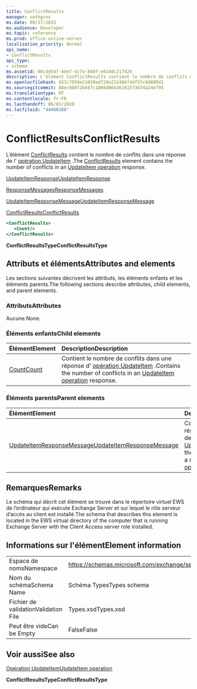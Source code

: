 ```yaml
---
title: ConflictResults
manager: sethgros
ms.date: 09/17/2015
ms.audience: Developer
ms.topic: reference
ms.prod: office-online-server
localization_priority: Normal
api_name:
- ConflictResults
api_type:
- schema
ms.assetid: 08cdd547-4de7-4c7a-b60f-e618dc217d20
description: L’élément ConflictResults contient le nombre de conflits dans une réponse de l’opération UpdateItem.
ms.openlocfilehash: 923c7950e21039adf28e232486f4df5fc04889d1
ms.sourcegitcommit: 88ec988f2bb67c1866d06b361615f3674a24e795
ms.translationtype: MT
ms.contentlocale: fr-FR
ms.lasthandoff: 06/03/2020
ms.locfileid: "44460168"
---
```

# <a name="conflictresults"></a><span data-ttu-id="4a63d-103">ConflictResults</span><span class="sxs-lookup"><span data-stu-id="4a63d-103">ConflictResults</span></span>

<span data-ttu-id="4a63d-104">L’élément [ConflictResults](conflictresults.md) contient le nombre de conflits dans une réponse de l' [opération UpdateItem](updateitem-operation.md) .</span><span class="sxs-lookup"><span data-stu-id="4a63d-104">The [ConflictResults](conflictresults.md) element contains the number of conflicts in an [UpdateItem operation](updateitem-operation.md) response.</span></span> 
  
[<span data-ttu-id="4a63d-105">UpdateItemResponse</span><span class="sxs-lookup"><span data-stu-id="4a63d-105">UpdateItemResponse</span></span>](updateitemresponse.md)
  
[<span data-ttu-id="4a63d-106">ResponseMessages</span><span class="sxs-lookup"><span data-stu-id="4a63d-106">ResponseMessages</span></span>](responsemessages.md)
  
[<span data-ttu-id="4a63d-107">UpdateItemResponseMessage</span><span class="sxs-lookup"><span data-stu-id="4a63d-107">UpdateItemResponseMessage</span></span>](updateitemresponsemessage.md)
  
[<span data-ttu-id="4a63d-108">ConflictResults</span><span class="sxs-lookup"><span data-stu-id="4a63d-108">ConflictResults</span></span>](conflictresults.md)
  
```xml
<ConflictResults>
   <Count/>
</ConflictResults>
```

 <span data-ttu-id="4a63d-109">**ConflictResultsType**</span><span class="sxs-lookup"><span data-stu-id="4a63d-109">**ConflictResultsType**</span></span>
## <a name="attributes-and-elements"></a><span data-ttu-id="4a63d-110">Attributs et éléments</span><span class="sxs-lookup"><span data-stu-id="4a63d-110">Attributes and elements</span></span>

<span data-ttu-id="4a63d-111">Les sections suivantes décrivent les attributs, les éléments enfants et les éléments parents.</span><span class="sxs-lookup"><span data-stu-id="4a63d-111">The following sections describe attributes, child elements, and parent elements.</span></span>
  
### <a name="attributes"></a><span data-ttu-id="4a63d-112">Attributs</span><span class="sxs-lookup"><span data-stu-id="4a63d-112">Attributes</span></span>

<span data-ttu-id="4a63d-113">Aucune.</span><span class="sxs-lookup"><span data-stu-id="4a63d-113">None.</span></span>
  
### <a name="child-elements"></a><span data-ttu-id="4a63d-114">Éléments enfants</span><span class="sxs-lookup"><span data-stu-id="4a63d-114">Child elements</span></span>

|<span data-ttu-id="4a63d-115">**Élément**</span><span class="sxs-lookup"><span data-stu-id="4a63d-115">**Element**</span></span>|<span data-ttu-id="4a63d-116">**Description**</span><span class="sxs-lookup"><span data-stu-id="4a63d-116">**Description**</span></span>|
|:-----|:-----|
|[<span data-ttu-id="4a63d-117">Count</span><span class="sxs-lookup"><span data-stu-id="4a63d-117">Count</span></span>](count.md) <br/> |<span data-ttu-id="4a63d-118">Contient le nombre de conflits dans une réponse d' [opération UpdateItem](updateitem-operation.md) .</span><span class="sxs-lookup"><span data-stu-id="4a63d-118">Contains the number of conflicts in an [UpdateItem operation](updateitem-operation.md) response.</span></span>  <br/> |
   
### <a name="parent-elements"></a><span data-ttu-id="4a63d-119">Éléments parents</span><span class="sxs-lookup"><span data-stu-id="4a63d-119">Parent elements</span></span>

|<span data-ttu-id="4a63d-120">**Élément**</span><span class="sxs-lookup"><span data-stu-id="4a63d-120">**Element**</span></span>|<span data-ttu-id="4a63d-121">**Description**</span><span class="sxs-lookup"><span data-stu-id="4a63d-121">**Description**</span></span>|
|:-----|:-----|
|[<span data-ttu-id="4a63d-122">UpdateItemResponseMessage</span><span class="sxs-lookup"><span data-stu-id="4a63d-122">UpdateItemResponseMessage</span></span>](updateitemresponsemessage.md) <br/> |<span data-ttu-id="4a63d-123">Contient l’État et le résultat d’une seule demande d' [opération UpdateItem](updateitem-operation.md) .</span><span class="sxs-lookup"><span data-stu-id="4a63d-123">Contains the status and result of a single [UpdateItem operation](updateitem-operation.md) request.</span></span>  <br/> |
   
## <a name="remarks"></a><span data-ttu-id="4a63d-124">Remarques</span><span class="sxs-lookup"><span data-stu-id="4a63d-124">Remarks</span></span>

<span data-ttu-id="4a63d-125">Le schéma qui décrit cet élément se trouve dans le répertoire virtuel EWS de l’ordinateur qui exécute Exchange Server et sur lequel le rôle serveur d’accès au client est installé.</span><span class="sxs-lookup"><span data-stu-id="4a63d-125">The schema that describes this element is located in the EWS virtual directory of the computer that is running Exchange Server with the Client Access server role installed.</span></span>
  
## <a name="element-information"></a><span data-ttu-id="4a63d-126">Informations sur l'élément</span><span class="sxs-lookup"><span data-stu-id="4a63d-126">Element information</span></span>

|||
|:-----|:-----|
|<span data-ttu-id="4a63d-127">Espace de noms</span><span class="sxs-lookup"><span data-stu-id="4a63d-127">Namespace</span></span>  <br/> |https://schemas.microsoft.com/exchange/services/2006/types  <br/> |
|<span data-ttu-id="4a63d-128">Nom du schéma</span><span class="sxs-lookup"><span data-stu-id="4a63d-128">Schema Name</span></span>  <br/> |<span data-ttu-id="4a63d-129">Schéma Types</span><span class="sxs-lookup"><span data-stu-id="4a63d-129">Types schema</span></span>  <br/> |
|<span data-ttu-id="4a63d-130">Fichier de validation</span><span class="sxs-lookup"><span data-stu-id="4a63d-130">Validation File</span></span>  <br/> |<span data-ttu-id="4a63d-131">Types.xsd</span><span class="sxs-lookup"><span data-stu-id="4a63d-131">Types.xsd</span></span>  <br/> |
|<span data-ttu-id="4a63d-132">Peut être vide</span><span class="sxs-lookup"><span data-stu-id="4a63d-132">Can be Empty</span></span>  <br/> |<span data-ttu-id="4a63d-133">False</span><span class="sxs-lookup"><span data-stu-id="4a63d-133">False</span></span>  <br/> |
   
## <a name="see-also"></a><span data-ttu-id="4a63d-134">Voir aussi</span><span class="sxs-lookup"><span data-stu-id="4a63d-134">See also</span></span>



[<span data-ttu-id="4a63d-135">Opération UpdateItem</span><span class="sxs-lookup"><span data-stu-id="4a63d-135">UpdateItem operation</span></span>](updateitem-operation.md)
  
 <span data-ttu-id="4a63d-136">**ConflictResultsType**</span><span class="sxs-lookup"><span data-stu-id="4a63d-136">**ConflictResultsType**</span></span>

